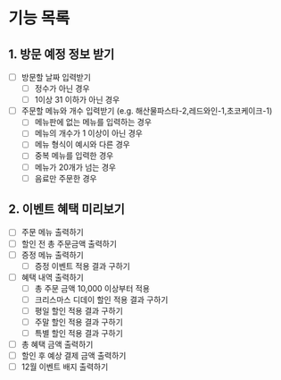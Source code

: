 # 기능 목록

## 1. 방문 예정 정보 받기

- [ ] 방문할 날짜 입력받기
  - [ ] 정수가 아닌 경우
  - [ ] 1이상 31 이하가 아닌 경우
- [ ] 주문할 메뉴와 개수 입력받기 (e.g. 해산물파스타-2,레드와인-1,초코케이크-1)
  - [ ] 메뉴판에 없는 메뉴를 입력하는 경우
  - [ ] 메뉴의 개수가 1 이상이 아닌 경우
  - [ ] 메뉴 형식이 예시와 다른 경우
  - [ ] 중복 메뉴를 입력한 경우
  - [ ] 메뉴가 20개가 넘는 경우
  - [ ] 음료만 주문한 경우

## 2. 이벤트 혜택 미리보기

- [ ] 주문 메뉴 출력하기
- [ ] 할인 전 총 주문금액 출력하기
- [ ] 증정 메뉴 출력하기
  - [ ] 증정 이벤트 적용 결과 구하기
- [ ] 혜택 내역 출력하기
  - [ ] 총 주문 금액 10,000 이상부터 적용
  - [ ] 크리스마스 디데이 할인 적용 결과 구하기
  - [ ] 평일 할인 적용 결과 구하기
  - [ ] 주말 할인 적용 결과 구하기
  - [ ] 특별 할인 적용 결과 구하기
- [ ] 총 혜택 금액 출력하기
- [ ] 할인 후 예상 결제 금액 출력하기
- [ ] 12월 이벤트 배지 출력하기

